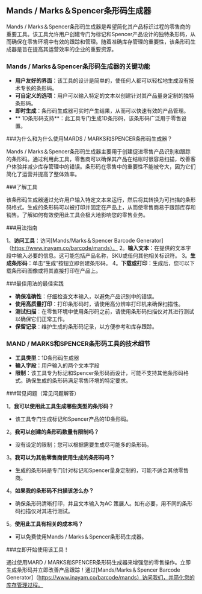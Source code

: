 ## Mands / Marks＆Spencer条形码生成器

Mands / Marks＆Spencer条形码生成器是希望简化其产品标识过程的零售商的重要工具。该工具允许用户创建专门为标记和Spencer产品设计的独特条形码，从而确保在零售环境中有效的跟踪和管理。随着准确库存管理的重要性，该条形码生成器是旨在提高其运营效率的企业的重要资源。

### Mands / Marks＆Spencer条形码生成器的关键功能

-  **用户友好的界面**：该工具的设计是简单的，使任何人都可以轻松地生成没有技术专长的条形码。
-  **可自定义的选项**：用户可以输入特定的文本以创建针对其产品量身定制的独特条形码。
-  **即时生成**：条形码生成器可实时产生结果，从而可以快速有效的产品管理。
-  ** 1D条形码支持**：此工具专门生成1D条形码，该条形码广泛用于零售设置。

###为什么和为什么使用MARDS / MARKS和SPENCER条形码生成器？

Mands / Marks＆Spencer条形码生成器主要用于创建促进零售产品识别和跟踪的条形码。通过利用此工具，零售商可以确保其产品在结帐时很容易扫描，改善客户体验并减少库存管理中的错误。条形码在零售中的重要性不能被夸大，因为它们简化了运营并提高了整体效率。

###了解工具

该条形码生成器通过允许用户输入特定文本来运行，然后将其转换为可扫描的条形码格式。生成的条形码可以被打印并固定在产品上，从而使零售商易于跟踪库存和销售。了解如何有效使用此工具会极大地影响您的零售业务。

###用法指南

1。**访问工具**：访问[Mands/Marks＆Spencer Barcode Generator]（https://www.inayam.co/barcode/mands）。
2。**输入文本**：在提供的文本字段中输入必要的信息。这可能包括产品名称，SKU或任何其他相关标识符。
3。**生成条形码**：单击“生成”按钮立即创建条形码。
4。**下载或打印**：生成后，您可以下载条形码图像或将其直接打印在产品上。

###最佳用法的最佳实践

-  **确保准确性**：仔细检查文本输入，以避免产品识别中的错误。
-  **使用高质量打印**：打印条形码时，请使用高分辨率打印机来确保扫描性。
-  **测试扫描**：在零售环境中使用条形码之前，请使用条形码扫描仪对其进行测试以确保它们正常工作。
-  **保留记录**：维护生成的条形码记录，以方便参考和库存跟踪。

### MAND / MARKS和SPENCER条形码工具的技术细节

-  **工具类型**：1D条形码生成器
-  **输入字段**：用户输入的两个文本字段
-  **限制**：该工具专为标记和Spencer条形码而设计，可能不支持其他条形码格式。确保生成的条形码满足零售环境的特定要求。

###常见问题（常见问题解答）

1。**我可以使用此工具生成哪些类型的条形码？**
- 该工具专门生成标记和Spencer产品的1D条形码。

2。**我可以创建的条形码数量有限制吗？**
- 没有设定的限制；您可以根据需要生成尽可能多的条形码。

3。**我可以为其他零售商使用生成的条形码吗？**
- 生成的条形码是专门针对标记和Spencer量身定制的，可能不适合其他零售商。

4。**如果我的条形码不扫描该怎么办？**
- 确保条形码清晰打印，并且文本输入为AC 策展人。如有必要，用不同的条形码扫描仪对其进行测试。

5。**使用此工具有相关的成本吗？**
- 可以免费使用Mands / Marks＆Spencer条形码生成器。

###立即开始使用该工具！

通过使用MARD / MARKS和SPENCER条形码生成器来增强您的零售操作。立即生成条形码并立即改善产品跟踪！通过[Mands/Marks＆Spencer Barcode Generator]（https://www.inayam.co/barcode/mands）访问我们，并简化您的库存管理过程。